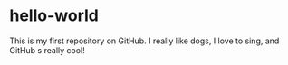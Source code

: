 # hello-world
This is my first repository on GitHub.
I really like dogs, I love to sing, and GitHub s really cool!
